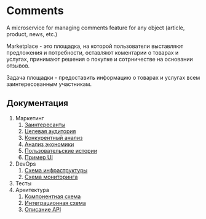 # Сomments
A microservice for managing comments feature for any object (article, product, news, etc.)

Marketplace - это площадка, на которой пользователи выставляют предложения и потребности, оставляют коментарии о товарах и услугах, принимают решения о покупке и сотрничестве на основании отзывов.

Задача площадки - предоставить информацию о товарах и услугах всем заинтересованным участникам.

## Документация

1. Маркетинг
   1. [Заинтересанты](./docs/01-marketing/01-stakeholders.md)
   2. [Целевая аудитория](./docs/01-marketing/02-target-audience.md)
   3. [Конкурентный анализ](./docs/01-marketing/03-concurrency.md)
   4. [Анализ экономики](./docs/01-marketing/04-economy.md)
   5. [Пользовательские истории](./docs/01-marketing/05-user-stories.md)
   6. [Пример UI](./docs/01-marketing/imgs/forntend-example.png)
2. DevOps
   1. [Схема инфраструктуры](./docs/02-devops/01-infrastructure.md)
   2. [Схема мониторинга](./docs/02-devops/02-monitoring.md)
3. Тесты
4. Архитектура
   1. [Компонентная схема](./docs/04-architecture/01-arch.md)
   2. [Интеграционная схема](./docs/04-architecture/02-integration.md)
   3. [Описание API](./docs/04-architecture/03-api.md)